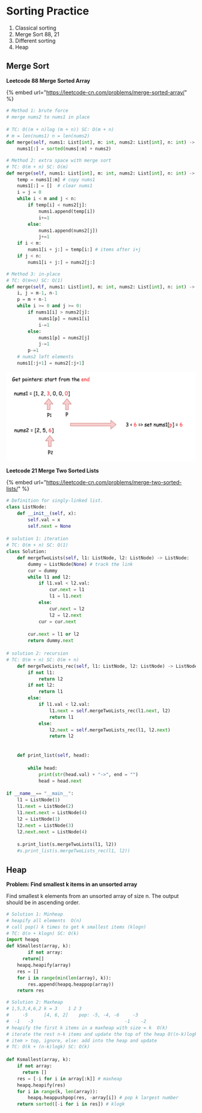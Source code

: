 # Sorting Practice

1. Classical sorting 
2. Merge Sort   88, 21
3. Different sorting 
4. Heap 

## **Merge Sort** 

**Leetcode 88 Merge Sorted Array** 

{% embed url="https://leetcode-cn.com/problems/merge-sorted-array/" %}

```python
# Method 1: brute force 
# merge nums2 to nums1 in place 

# TC: O((m + n)log (m + n)) SC: O(m + n)
# m = len(nums1) n = len(nums2)
def merge(self, nums1: List[int], m: int, nums2: List[int], n: int) -> None
    nums1[:] = sorted(nums[:m] + nums2)
```

```python
# Method 2: extra space with merge sort 
# TC: O(m + n) SC: O(m)
def merge(self, nums1: List[int], m: int, nums2: List[int], n: int) -> None
    temp = nums1[:m] # copy nums1
    nums1[:] = []  # clear nums1
    i = j = 0 
    while i < m and j < n:
        if temp[i] < nums2[j]:
            nums1.append(temp[i])
            i+=1
        else:
            nums1.append(nums2[j])
            j+=1
    if i < m:
        nums1[i + j:] = temp[i:] # items after i+j 
    if j < n:
        nums1[i + j:] = nums2[j:]
```

```python
# Method 3: in-place 
# TC: O(m+n) SC: O(1)
def merge(self, nums1: List[int], m: int, nums2: List[int], n: int) -> None
    i, j = m-1, n-1
    p = m + n-1
    while i >= 0 and j >= 0:
        if nums1[i] > nums2[j]:
            nums1[p] = nums1[i]
            i-=1
        else:
            nums1[p] = nums2[j]
            j-=1
        p-=1
    # nums2 left elements
    nums1[:j+1] = nums2[:j+1] 
```

![Method 3: end to front pointer i = p1, j = p2, p = p](.gitbook/assets/image.png)

**Leetcode  21 Merge Two Sorted Lists**

{% embed url="https://leetcode-cn.com/problems/merge-two-sorted-lists/" %}

```python
# Definition for singly-linked list.
class ListNode:
    def __init__(self, x):
        self.val = x
        self.next = None

# solution 1: iteration 
# TC: O(m + n) SC: O(1)
class Solution:
    def mergeTwoLists(self, l1: ListNode, l2: ListNode) -> ListNode:
        dummy = ListNode(None) # track the link 
        cur = dummy
        while l1 and l2:
            if l1.val < l2.val:
                cur.next = l1
                l1 = l1.next 
            else:
                cur.next = l2
                l2 = l2.next 
            cur = cur.next 
        
        cur.next = l1 or l2
        return dummy.next 
    
# solution 2: recursion 
# TC: O(m + n) SC: O(m + n)
    def mergeTwoLists_rec(self, l1: ListNode, l2: ListNode) -> ListNode:
        if not l1:
            return l2
        if not l2:
            return l1
        else:
            if l1.val < l2.val:
                l1.next = self.mergeTwoLists_rec(l1.next, l2)
                return l1
            else:
                l2.next = self.mergeTwoLists_rec(l1, l2.next)
                return l2

    
    def print_list(self, head):
    
        while head:
            print(str(head.val) + "->", end = "")
            head = head.next
            
if __name__== "__main__":
    l1 = ListNode(1)
    l1.next = ListNode(2)
    l1.next.next = ListNode(4)
    l2 = ListNode(1)
    l2.next = ListNode(3)
    l2.next.next = ListNode(4)
   
    s.print_list(s.mergeTwoLists(l1, l2))
    #s.print_list(s.mergeTwoLists_rec(l1, l2))
```

#### 

#### 

#### 

#### 

## **Heap** 

**Problem: Find smallest k items in an unsorted array**

Find smallest k elements from an unsorted array of size n. The output should be in ascending order.

```python
# Solution 1: Minheap
# heapify all elements  O(n)
# call pop() k times to get k smallest items (klogn)
# TC: O(n + klogn) SC: O(k)
import heapq
def kSmallest(array, k):
		if not array:
      return[]
    heapq.heapify(array)
    res = []
    for i in range(min(len(array), k)):
      	res.append(heapq.heappop(array))
    return res
```

```python
# Solution 2: Maxheap
# 1,5,3,4,6,2 k = 3    1 2 3    
#     -5      [4, 6, 2]    pop: -5, -4, -6     -3
#  -1   -3                                  -1    -2
# heapify the first k items in a maxheap with size = k  O(k)
# iterate the rest n-k items and update the top of the heap O((n-k)logk)
# item > top, ignore, else: add into the heap and update 
# TC: O(k + (n-k)logk) SC: O(k)
  
def Ksmallest(array, k):
  	if not array:
      return []     
    res = [-i for i in array[:k]] # maxheap 
    heapq.heapify(res) 
    for i in range(k, len(array)):
      	heapq.heappushpop(res, -array[i]) # pop k largest number
   	return sorted([-i for i in res]) # klogk  
```

